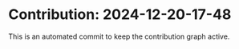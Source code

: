 # Contribution: 2024-12-20-17-48
This is an automated commit to keep the contribution graph active.
